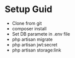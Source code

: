 # Setup Guid
- Clone from git
- composer install
- Set DB paramete in .env file
- php artisan migrate
- php artisan jwt:secret
- php artisan storage:link 
